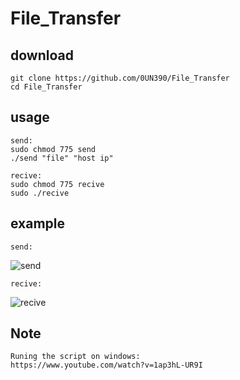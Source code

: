 # File_Transfer


download 
----------
```
git clone https://github.com/0UN390/File_Transfer 
cd File_Transfer
```


usage 
----------
```
send:
sudo chmod 775 send  
./send "file" "host ip" 

recive:
sudo chmod 775 recive 
sudo ./recive
```


example
----------
```
send:
```
![send](https://user-images.githubusercontent.com/97359380/158378893-f20faf36-23eb-433e-abea-e4efb6231ff3.PNG)

```
recive:
```

![recive](https://user-images.githubusercontent.com/97359380/158379003-312f8a92-0095-4972-9fb5-30cbabd54f7c.PNG)



Note
----------
```
Runing the script on windows:
https://www.youtube.com/watch?v=1ap3hL-UR9I
```


